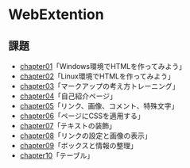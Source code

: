 # WebExtention
## 課題
- [chapter01](chapter01/ch01-firsthtml-min.html)「Windows環境でHTMLを作ってみよう」
- [chapter02](chapter02/ch02-firsthtml-linux.html)「Linux環境でHTMLを作ってみよう」
- [chapter03](chapter03/ch03-markuptag1.html)「マークアップの考え方トレーニング」
- [chapter04](chapter04/ch04-markuptag1.html)「自己紹介ページ」
- [chapter05](chapter05/ch05-markuptag2.html)「リンク、画像、コメント、特殊文字」
- [chapter06](chapter06/index.html)「ページにCSSを適用する」
- [chapter07](chapter07/ch07-fontsytle.html)「テキストの装飾」
- [chapter08](chapter08/ch08-linkimg.html)「リンクの設定と画像の表示」
- [chapter09](chapter09/ch09-boxcss.html)「ボックスと情報の整理」
- [chapter10](chapter10/ch10-table.html)「テーブル」
